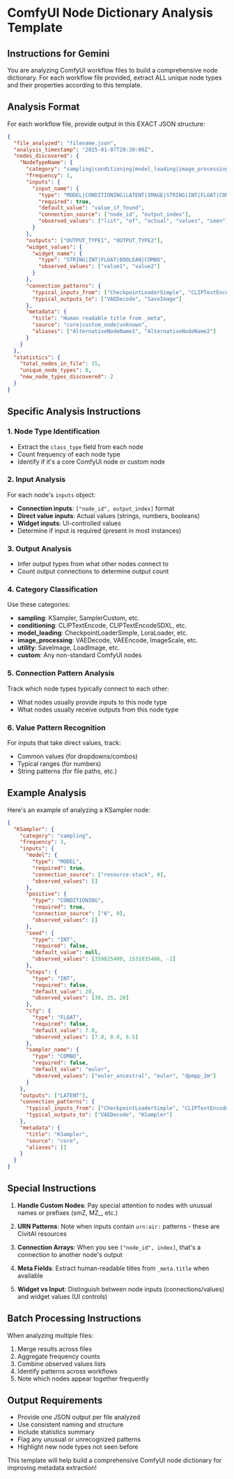 # ComfyUI Node Dictionary Analysis Template

## Instructions for Gemini

You are analyzing ComfyUI workflow files to build a comprehensive node dictionary. For each workflow file provided, extract ALL unique node types and their properties according to this template.

## Analysis Format

For each workflow file, provide output in this EXACT JSON structure:

```json
{
  "file_analyzed": "filename.json",
  "analysis_timestamp": "2025-01-07T20:30:00Z",
  "nodes_discovered": {
    "NodeTypeName": {
      "category": "sampling|conditioning|model_loading|image_processing|utility|custom",
      "frequency": 1,
      "inputs": {
        "input_name": {
          "type": "MODEL|CONDITIONING|LATENT|IMAGE|STRING|INT|FLOAT|COMBO|BOOLEAN",
          "required": true,
          "default_value": "value_if_found",
          "connection_source": ["node_id", "output_index"],
          "observed_values": ["list", "of", "actual", "values", "seen"]
        }
      },
      "outputs": ["OUTPUT_TYPE1", "OUTPUT_TYPE2"],
      "widget_values": {
        "widget_name": {
          "type": "STRING|INT|FLOAT|BOOLEAN|COMBO",
          "observed_values": ["value1", "value2"]
        }
      },
      "connection_patterns": {
        "typical_inputs_from": ["CheckpointLoaderSimple", "CLIPTextEncode"],
        "typical_outputs_to": ["VAEDecode", "SaveImage"]
      },
      "metadata": {
        "title": "Human readable title from _meta",
        "source": "core|custom_node|unknown",
        "aliases": ["AlternativeNodeName1", "AlternativeNodeName2"]
      }
    }
  },
  "statistics": {
    "total_nodes_in_file": 15,
    "unique_node_types": 8,
    "new_node_types_discovered": 2
  }
}
```

## Specific Analysis Instructions

### 1. Node Type Identification
- Extract the `class_type` field from each node
- Count frequency of each node type
- Identify if it's a core ComfyUI node or custom node

### 2. Input Analysis
For each node's `inputs` object:
- **Connection inputs**: `["node_id", output_index]` format
- **Direct value inputs**: Actual values (strings, numbers, booleans)
- **Widget inputs**: UI-controlled values
- Determine if input is required (present in most instances)

### 3. Output Analysis
- Infer output types from what other nodes connect to
- Count output connections to determine output count

### 4. Category Classification
Use these categories:
- **sampling**: KSampler, SamplerCustom, etc.
- **conditioning**: CLIPTextEncode, CLIPTextEncodeSDXL, etc.  
- **model_loading**: CheckpointLoaderSimple, LoraLoader, etc.
- **image_processing**: VAEDecode, VAEEncode, ImageScale, etc.
- **utility**: SaveImage, LoadImage, etc.
- **custom**: Any non-standard ComfyUI nodes

### 5. Connection Pattern Analysis
Track which node types typically connect to each other:
- What nodes usually provide inputs to this node type
- What nodes usually receive outputs from this node type

### 6. Value Pattern Recognition
For inputs that take direct values, track:
- Common values (for dropdowns/combos)
- Typical ranges (for numbers)
- String patterns (for file paths, etc.)

## Example Analysis

Here's an example of analyzing a KSampler node:

```json
{
  "KSampler": {
    "category": "sampling",
    "frequency": 3,
    "inputs": {
      "model": {
        "type": "MODEL",
        "required": true,
        "connection_source": ["resource-stack", 0],
        "observed_values": []
      },
      "positive": {
        "type": "CONDITIONING", 
        "required": true,
        "connection_source": ["6", 0],
        "observed_values": []
      },
      "seed": {
        "type": "INT",
        "required": false,
        "default_value": null,
        "observed_values": [359825400, 1531035486, -1]
      },
      "steps": {
        "type": "INT", 
        "required": false,
        "default_value": 20,
        "observed_values": [30, 25, 20]
      },
      "cfg": {
        "type": "FLOAT",
        "required": false, 
        "default_value": 7.0,
        "observed_values": [7.0, 8.0, 6.5]
      },
      "sampler_name": {
        "type": "COMBO",
        "required": false,
        "default_value": "euler",
        "observed_values": ["euler_ancestral", "euler", "dpmpp_2m"]
      }
    },
    "outputs": ["LATENT"],
    "connection_patterns": {
      "typical_inputs_from": ["CheckpointLoaderSimple", "CLIPTextEncode", "EmptyLatentImage"],
      "typical_outputs_to": ["VAEDecode", "KSampler"]
    },
    "metadata": {
      "title": "KSampler",
      "source": "core",
      "aliases": []
    }
  }
}
```

## Special Instructions

1. **Handle Custom Nodes**: Pay special attention to nodes with unusual names or prefixes (smZ, MZ_, etc.)

2. **URN Patterns**: Note when inputs contain `urn:air:` patterns - these are CivitAI resources

3. **Connection Arrays**: When you see `["node_id", index]`, that's a connection to another node's output

4. **Meta Fields**: Extract human-readable titles from `_meta.title` when available

5. **Widget vs Input**: Distinguish between node inputs (connections/values) and widget values (UI controls)

## Batch Processing Instructions

When analyzing multiple files:
1. Merge results across files
2. Aggregate frequency counts
3. Combine observed values lists
4. Identify patterns across workflows
5. Note which nodes appear together frequently

## Output Requirements

- Provide one JSON output per file analyzed
- Use consistent naming and structure
- Include statistics summary
- Flag any unusual or unrecognized patterns
- Highlight new node types not seen before

This template will help build a comprehensive ComfyUI node dictionary for improving metadata extraction!